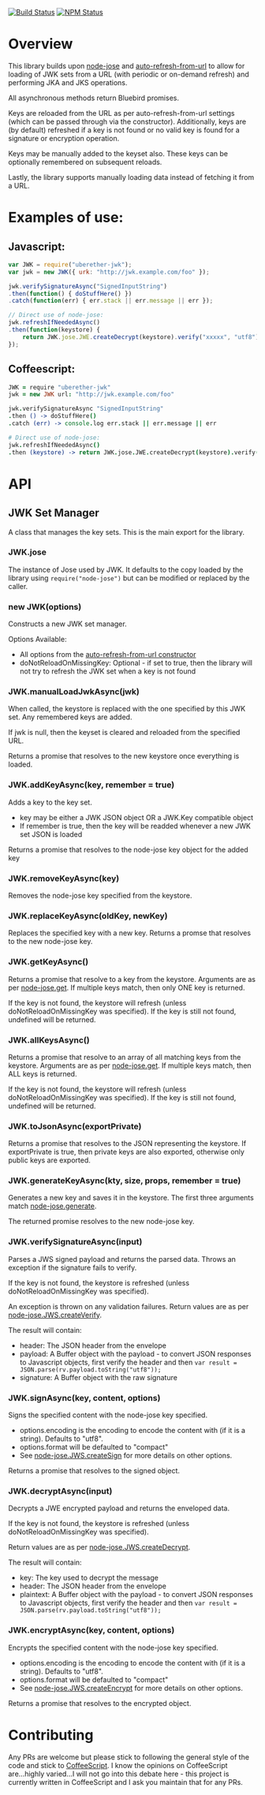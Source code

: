 [![Build Status](https://travis-ci.org/UberEther/jwk.svg?branch=master)](https://travis-ci.org/UberEther/jwk)
[![NPM Status](https://badge.fury.io/js/uberether-jwk.svg)](http://badge.fury.io/js/uberether-jwk)

# Overview

This library builds upon [node-jose](https://github.com/cisco/node-jose) and [auto-refresh-from-url](https://github.com/UberEther/auto-refresh-from-url) to allow for loading of JWK sets from a URL (with periodic or on-demand refresh) and performing JKA and JKS operations.

All asynchronous methods return Bluebird promises.

Keys are reloaded from the URL as per auto-refresh-from-url settings (which can be passed through via the constructor).  Additionally, keys are (by default) refreshed if a key is not found or no valid key is found for a signature or encryption operation.  

Keys may be manually added to the keyset also.  These keys can be optionally remembered on subsequent reloads.

Lastly, the library supports manually loading data instead of fetching it from a URL.


# Examples of use:

## Javascript:

```js
var JWK = require("uberether-jwk");
var jwk = new JWK({ urk: "http://jwk.example.com/foo" });

jwk.verifySignatureAsync("SignedInputString")
.then(function() { doStuffHere() })
.catch(function(err) { err.stack || err.message || err });

// Direct use of node-jose:
jwk.refreshIfNeededAsync()
.then(function(keystore) {
	return JWK.jose.JWE.createDecrypt(keystore).verify("xxxxx", "utf8");
});
```

## Coffeescript:
```coffeescript
JWK = require "uberether-jwk"
jwk = new JWK url: "http://jwk.example.com/foo"

jwk.verifySignatureAsync "SignedInputString"
.then () -> doStuffHere()
.catch (err) -> console.log err.stack || err.message || err

# Direct use of node-jose:
jwk.refreshIfNeededAsync()
.then (keystore) -> return JWK.jose.JWE.createDecrypt(keystore).verify("xxxxx", "utf8");
```

# API

## JWK Set Manager

A class that manages the key sets.  This is the main export for the library.

### JWK.jose
The instance of Jose used by JWK.  It defaults to the copy loaded by the library using ```require("node-jose")``` but can be modified or replaced by the caller.

### new JWK(options)

Constructs a new JWK set manager.

Options Available:
- All options from the [auto-refresh-from-url constructor](https://github.com/UberEther/auto-refresh-from-url#autorefreshoptions)
- doNotReloadOnMissingKey: Optional - if set to true, then the library will not try to refresh the JWK set when a key is not found


### JWK.manualLoadJwkAsync(jwk)

When called, the keystore is replaced with the one specified by this JWK set.  Any remembered keys are added.

If jwk is null, then the keyset is cleared and reloaded from the specified URL.

Returns a promise that resolves to the new keystore once everything is loaded.

### JWK.addKeyAsync(key, remember = true)

Adds a key to the key set.
- key may be either a JWK JSON object OR a JWK.Key compatible object
- If remember is true, then the key will be readded whenever a new JWK set JSON is loaded

Returns a promise that resolves to the node-jose key object for the added key

### JWK.removeKeyAsync(key)

Removes the node-jose key specified from the keystore.

### JWK.replaceKeyAsync(oldKey, newKey)

Replaces the specified key with a new key.  Returns a promse that resolves to the new node-jose key.

### JWK.getKeyAsync()

Returns a promise that resolve to a key from the keystore.  Arguments are as per [node-jose.get](https://github.com/cisco/node-jose#retrieving-keys).  If multiple keys match, then only ONE key is returned.

If the key is not found, the keystore will refresh (unless doNotReloadOnMissingKey was specified).  If the key is still not found, undefined will be returned.

### JWK.allKeysAsync()

Returns a promise that resolve to an array of all matching keys from the keystore.  Arguments are as per [node-jose.get](https://github.com/cisco/node-jose#retrieving-keys).  If multiple keys match, then ALL keys is returned.

If the key is not found, the keystore will refresh (unless doNotReloadOnMissingKey was specified).  If the key is still not found, undefined will be returned.

### JWK.toJsonAsync(exportPrivate)
Returns a promise that resolves to the JSON representing the keystore.  If exportPrivate is true, then private keys are also exported, otherwise only public keys are exported.

### JWK.generateKeyAsync(kty, size, props, remember = true)
Generates a new key and saves it in the keystore.  The first three arguments match [node-jose.generate](https://github.com/cisco/node-jose#managing-keys).

The returned promise resolves to the new node-jose key.

### JWK.verifySignatureAsync(input)
Parses a JWS signed payload and returns the parsed data.  Throws an exception if the signature fails to verify.

If the key is not found, the keystore is refreshed (unless doNotReloadOnMissingKey was specified).

An exception is thrown on any validation failures.  Return values are as per [node-jose.JWS.createVerify](https://github.com/cisco/node-jose#verifying-a-jws).

The result will contain:
- header: The JSON header from the envelope
- payload: A Buffer object with the payload - to convert JSON responses to Javascript objects, first verify the header and then ```var result = JSON.parse(rv.payload.toString("utf8"));```
- signature: A Buffer object with the raw signature

### JWK.signAsync(key, content, options)
Signs the specified content with the node-jose key specified.

- options.encoding is the encoding to encode the content with (if it is a string).  Defaults to "utf8".
- options.format will be defaulted to "compact"
- See [node-jose.JWS.createSign](https://github.com/cisco/node-jose#signing-content) for more details on other options.

Returns a promise that resolves to the signed object.

### JWK.decryptAsync(input)
Decrypts a JWE encrypted payload and returns the enveloped data.

If the key is not found, the keystore is refreshed (unless doNotReloadOnMissingKey was specified).

Return values are as per [node-jose.JWS.createDecrypt](https://github.com/cisco/node-jose#decrypting-a-jwe).

The result will contain:
- key: The key used to decrypt the message
- header: The JSON header from the envelope
- plaintext: A Buffer object with the payload - to convert JSON responses to Javascript objects, first verify the header and then ```var result = JSON.parse(rv.payload.toString("utf8"));```

### JWK.encryptAsync(key, content, options)
Encrypts the specified content with the node-jose key specified.

- options.encoding is the encoding to encode the content with (if it is a string).  Defaults to "utf8".
- options.format will be defaulted to "compact"
- See [node-jose.JWS.createEncrypt](https://github.com/cisco/node-jose#encrypting-content) for more details on other options.

Returns a promise that resolves to the encrypted object.



# Contributing

Any PRs are welcome but please stick to following the general style of the code and stick to [CoffeeScript](http://coffeescript.org/).  I know the opinions on CoffeeScript are...highly varied...I will not go into this debate here - this project is currently written in CoffeeScript and I ask you maintain that for any PRs.